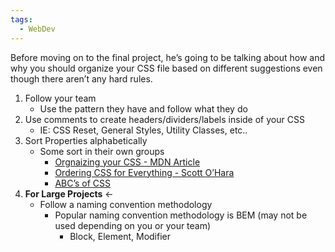 ```yaml
---
tags:
  - WebDev
---
```

Before moving on to the final project, he’s going to be talking about how and why you should organize your CSS file based on different suggestions even though there aren’t any hard rules.

01. Follow your team
	* Use the pattern they have and follow what they do
02. Use comments to create headers/dividers/labels inside of your CSS
	* IE: CSS Reset, General Styles, Utility Classes, etc..
03. Sort Properties alphabetically
	* Some sort in their own groups
		* [Orgnaizing your CSS - MDN Article](https://developer.mozilla.org/en-US/docs/Learn/CSS/Building_blocks/Organizing)
		* [Ordering CSS for Everything - Scott O’Hara](https://modernweb.com/ordering-css/)
		* [ABC’s of CSS](https://medium.com/comi-css/abcs-of-css-d92435341e4f)
04. **For Large Projects** ←
	* Follow a naming convention methodology
		* Popular naming convention methodology is BEM (may not be used depending on you or your team)
			* Block, Element, Modifier